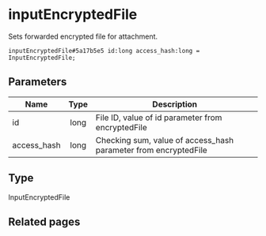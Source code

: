 # inputEncryptedFile
Sets forwarded encrypted file for attachment.

```
inputEncryptedFile#5a17b5e5 id:long access_hash:long = InputEncryptedFile;
```

## Parameters
| Name | Type | Description |
| ---- | :----: | ----------- |
| id | long | File ID, value of id parameter from encryptedFile |
| access_hash | long | Checking sum, value of access_hash parameter from encryptedFile |


## Type
InputEncryptedFile

## Related pages
